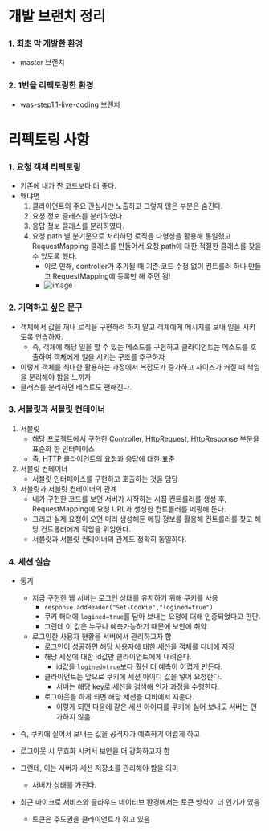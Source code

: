 # 개발 브랜치 정리
### 1.  최초 막 개발한 환경
* master 브랜치

### 2.  1번을 리펙토링한 환경
* was-step1.1-live-coding 브랜치

# 리펙토링 사항

### 1. 요청 객체 리펙토링
* 기존에 내가 짠 코드보다 더 좋다.
* 왜냐면 
    1.  클라이언트의 주요 관심사만 노출하고 그렇지 않은 부분은 숨긴다.
    2.  요청 정보 클래스를 분리하였다.
    3.  응답 정보 클래스를 분리하였다.
    4.  요청 path 별 분기문으로 처리하던 로직을 다형성을 활용해 통일했고 RequestMapping 클래스를 만들어서 요청 path에 대한 적절한 클래스를 찾을 수 있도록 했다.
          * 이로 인해, controller가 추가될 때 기존 코드 수정 없이 컨트롤러 하나 만들고 RequestMapping에 등록만 해 주면 됨!
          * ![image](https://user-images.githubusercontent.com/41561652/146323163-da354f25-4af4-452d-b7c3-a4f8b0bb707c.png)



### 2.  기억하고 싶은 문구
* 객체에서 값을 꺼내 로직을 구현하려 하지 말고 객체에게 메시지를 보내 일을 시키도록 연습하자.
  * 즉, 객체에 해당 일을 할 수 있는 메소드를 구현하고 클라이언트는 메소드를 호출하여 객체에게 일을 시키는 구조를 추구하자
* 이렇게 객체를 최대한 활용하는 과정에서 복잡도가 증가하고 사이즈가 커질 때 책임을 분리해야 함을 느끼자
* 클래스를 분리하면 테스트도 편해진다.

### 3.  서블릿과 서블릿 컨테이너
1. 서블릿
    * 해당 프로젝트에서 구현한 Controller, HttpRequest, HttpResponse 부분을 표준화 한 인터페이스
    * 즉,  HTTP 클라이언트의 요청과 응답에 대한 표준
2.  서블릿 컨테이너
    * 서블릿 인터페이스를 구현하고 호출하는 것을 담당
3.  서블릿과 서블릿 컨테이너의 관계
    * 내가 구현한 코드를 보면 서버가 시작하는 시점 컨트롤러를 생성 후, RequestMapping에 요청 URL과 생성한 컨트롤러를 메핑해 둔다. 
    * 그리고 실제 요청이 오면 미리 생성해둔 메핑 정보를 활용해 컨트롤러를 찾고 해당 컨트롤러에게 작업을 위임한다.
    * 서블릿과 서블릿 컨테이너의 관계도 정확히 동일하다.
    

### 4. 세션 실습
* 동기
    * 지금 구현한 웹 서버는 로그인 상태를 유지하기 위해 쿠키를 사용
        * `response.addHeader("Set-Cookie","logined=true")` 
        * 쿠키 해더에 `logined=true`를 담아 보내는 요청에 대해 인증되었다고 판단.
        * 그런데 이 값은 누구나 예측가능하기 때문에 보안에 취약
    * 로그인한 사용자 현황을 서버에서 관리하고자 함
        * 로그인이 성공하면 해당 사용자에 대한 세션을 객체를 디비에 저장
        * 해당 세션에 대한 id값만 클라이언트에게 내려준다.
            * id값을 `logined=true`보다 훨씬 더 예측이 어렵게 만든다.
        * 클라이언트는 앞으로 쿠키에 세션 아이디 값을 넣어 요청한다.
            * 서버는 해당 key로 세션을 검색해 인가 과정을 수행한다.
        * 로그아웃을 하게 되면 해당 세션을 디비에서 지운다.
            * 이렇게 되면 다음에 같은 세션 아이디를 쿠키에 실어 보내도 서버는 인가하지 않음.
* 즉, 쿠키에 실어서 보내는 값을 공격자가 예측하기 어렵게 하고
* 로그아웃 시 무효화 시켜서 보안을 더 강화하고자 함

* 그런데, 이는 서버가 세션 저장소를 관리해야 함을 의미
    * 서버가 상태를 가진다.
* 최근 마이크로 서비스와 클라우드 네이티브 환경에서는 토큰 방식이 더 인기가 있음
    * 토큰은 주도권을 클라이언트가 쥐고 있음